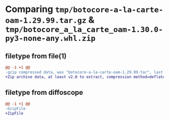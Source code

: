 # Comparing `tmp/botocore-a-la-carte-oam-1.29.99.tar.gz` & `tmp/botocore_a_la_carte_oam-1.30.0-py3-none-any.whl.zip`

## filetype from file(1)

```diff
@@ -1 +1 @@
-gzip compressed data, was "botocore-a-la-carte-oam-1.29.99.tar", last modified: Sat Mar 25 01:22:53 2023, max compression
+Zip archive data, at least v2.0 to extract, compression method=deflate
```

## filetype from diffoscope

```diff
@@ -1 +1 @@
-GzipFile
+ZipFile
```

